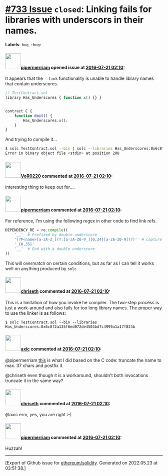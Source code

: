 # [\#733 Issue](https://github.com/ethereum/solidity/issues/733) `closed`: Linking fails for libraries with underscors in their names.
**Labels**: `bug :bug:`


#### <img src="https://avatars.githubusercontent.com/u/824194?v=4" width="50">[pipermerriam](https://github.com/pipermerriam) opened issue at [2016-07-21 02:10](https://github.com/ethereum/solidity/issues/733):

It appears that the `--link` functionality is unable to handle library names that contain underscores.

``` javascript
// TestContract.sol
library Has_Underscores { function x() {} }


contract C {
    function doit() {
        Has_Underscores.x();
    }
}
```

And trying to compile it...

``` bash
$ solc TestContract.sol --bin | solc --libraries Has_Underscores:0x6c8f2a135f6ed072de4503bd7c4999a1a17f824b --link
Error in binary object file <stdin> at position 200
```


#### <img src="https://avatars.githubusercontent.com/u/7756785?u=2893ea91743ac89ee3846d1f5c7209720e834129&v=4" width="50">[VoR0220](https://github.com/VoR0220) commented at [2016-07-21 02:10](https://github.com/ethereum/solidity/issues/733#issuecomment-235295266):

interesting thing to keep out for....

#### <img src="https://avatars.githubusercontent.com/u/824194?v=4" width="50">[pipermerriam](https://github.com/pipermerriam) commented at [2016-07-21 02:10](https://github.com/ethereum/solidity/issues/733#issuecomment-235297065):

For reference, I'm using the following regex in other code to find link refs.

``` python
DEPENDENCY_RE = re.compile((
    '__'  # Prefixed by double underscore
    '(?P<name>[a-zA-Z_](?:[a-zA-Z0-9_]{0,34}[a-zA-Z0-9])?)'  # capture the name of the dependency
    '_{0,35}'
    '__'  # End with a double underscore
))
```

This will overmatch on certain conditions, but as far as I can tell it works well on anything produced by `solc`

#### <img src="https://avatars.githubusercontent.com/u/9073706?v=4" width="50">[chriseth](https://github.com/chriseth) commented at [2016-07-21 02:10](https://github.com/ethereum/solidity/issues/733#issuecomment-235298240):

This is a limitation of how you invoke he compiler. The two-step process is just a work-around and also fails for too long library names. The proper way to use the linker is as follows:

```
$ solc TestContract.sol --bin --libraries Has_Underscores:0x6c8f2a135f6ed072de4503bd7c4999a1a17f824b
```

#### <img src="https://avatars.githubusercontent.com/u/20340?v=4" width="50">[axic](https://github.com/axic) commented at [2016-07-21 02:10](https://github.com/ethereum/solidity/issues/733#issuecomment-235316677):

@pipermerriam [this](https://github.com/ethereum/solc-js/blob/master/wrapper.js#L52) is what I did based on the C code: truncate the name to max. 37 chars and postfix it.

@chriseth even though it is a workaround, shouldn't both invocations truncate it in the same way?

#### <img src="https://avatars.githubusercontent.com/u/9073706?v=4" width="50">[chriseth](https://github.com/chriseth) commented at [2016-07-21 02:10](https://github.com/ethereum/solidity/issues/733#issuecomment-235317359):

@axic erm, yes, you are right :-)

#### <img src="https://avatars.githubusercontent.com/u/824194?v=4" width="50">[pipermerriam](https://github.com/pipermerriam) commented at [2016-07-21 02:10](https://github.com/ethereum/solidity/issues/733#issuecomment-245077308):

Huzzah!


-------------------------------------------------------------------------------



[Export of Github issue for [ethereum/solidity](https://github.com/ethereum/solidity). Generated on 2022.05.23 at 03:51:38.]
